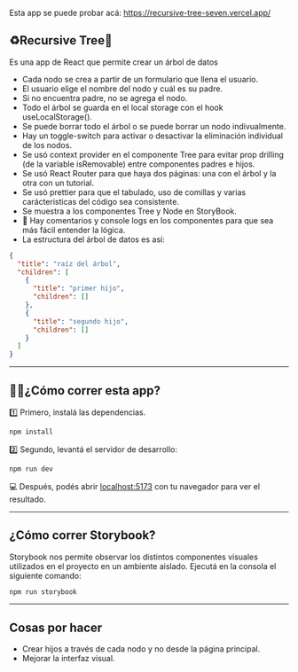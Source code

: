 Esta app se puede probar acá: https://recursive-tree-seven.vercel.app/

## ♻️Recursive Tree🌲

Es una app de React que permite crear un árbol de datos

- Cada nodo se crea a partir de un formulario que llena el usuario.
- El usuario elige el nombre del nodo y cuál es su padre.
- Si no encuentra padre, no se agrega el nodo.
- Todo el árbol se guarda en el local storage con el hook useLocalStorage().
- Se puede borrar todo el árbol o se puede borrar un nodo indivualmente.
- Hay un toggle-switch para activar o desactivar la eliminación individual de los nodos.
- Se usó context provider en el componente Tree para evitar prop drilling (de la variable isRemovable) entre componentes padres e hijos.
- Se usó React Router para que haya dos páginas: una con el árbol y la otra con un tutorial.
- Se usó prettier para que el tabulado, uso de comillas y varias carácteristicas del código sea consistente.
- Se muestra a los componentes Tree y Node en StoryBook.
- 💬 Hay comentarios y console logs en los componentes para que sea más fácil entender la lógica.
- La estructura del árbol de datos es así:

```json
{
  "title": "raíz del árbol",
  "children": [
    {
      "title": "primer hijo",
      "children": []
    },
    {
      "title": "segundo hijo",
      "children": []
    }
  ]
}
```

---

## 🏃‍♂️¿Cómo correr esta app?

1️⃣ Primero, instalá las dependencias.

```bash
npm install
```

2️⃣ Segundo, levantá el servidor de desarrollo:

```bash
npm run dev
```

💻 Después, podés abrir [localhost:5173](http://localhost:5173) con tu navegador para ver el resultado.

---

## ¿Cómo correr Storybook?

Storybook nos permite observar los distintos componentes visuales utilizados en el proyecto en un ambiente aislado.
Ejecutá en la consola el siguiente comando:

```bash
npm run storybook
```
---

## Cosas por hacer

- Crear hijos a través de cada nodo y no desde la página principal.
- Mejorar la interfaz visual.
